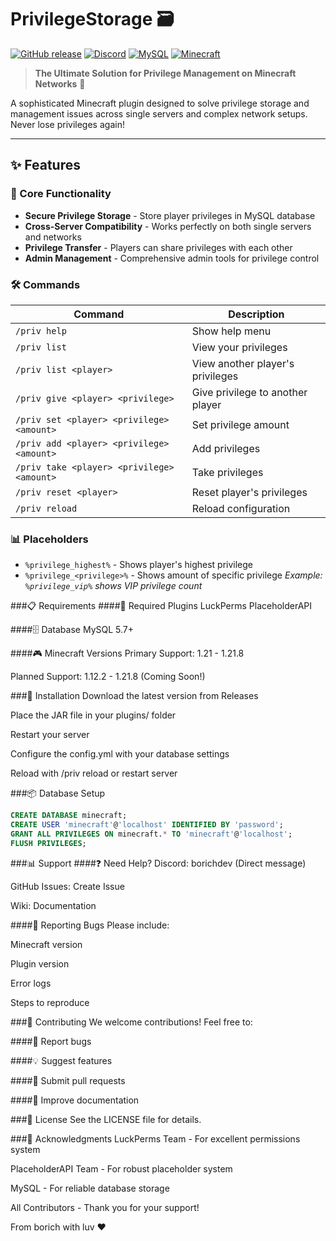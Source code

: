 # PrivilegeStorage 🗃️

[![GitHub release](https://img.shields.io/github/v/release/borichdev/PrivilegeStorage?style=for-the-badge)](https://github.com/borichdev/PrivilegeStorage/releases)
[![Discord](https://img.shields.io/discord/your-server-id?color=7289DA&label=Discord&logo=discord&style=for-the-badge)](https://discord.gg/PWp3Et5U)
[![MySQL](https://img.shields.io/badge/MySQL-Supported-orange?style=for-the-badge&logo=mysql)](https://mysql.com)
[![Minecraft](https://img.shields.io/badge/Minecraft-1.21-green?style=for-the-badge&logo=minecraft)](https://minecraft.net)

> **The Ultimate Solution for Privilege Management on Minecraft Networks** 🌟

A sophisticated Minecraft plugin designed to solve privilege storage and management issues across single servers and complex network setups. Never lose privileges again!

---

## ✨ Features

### 🎯 Core Functionality
- **Secure Privilege Storage** - Store player privileges in MySQL database
- **Cross-Server Compatibility** - Works perfectly on both single servers and networks
- **Privilege Transfer** - Players can share privileges with each other
- **Admin Management** - Comprehensive admin tools for privilege control

### 🛠️ Commands
| Command | Description |
|---------|-------------|
| `/priv help` | Show help menu |
| `/priv list` | View your privileges |
| `/priv list <player>` | View another player's privileges |
| `/priv give <player> <privilege>` | Give privilege to another player |
| `/priv set <player> <privilege> <amount>` | Set privilege amount |
| `/priv add <player> <privilege> <amount>` | Add privileges |
| `/priv take <player> <privilege> <amount>` | Take privileges |
| `/priv reset <player>` | Reset player's privileges |
| `/priv reload` | Reload configuration |

### 📊 Placeholders
- `%privilege_highest%` - Shows player's highest privilege
- `%privilege_<privilege>%` - Shows amount of specific privilege
  *Example: `%privilege_vip%` shows VIP privilege count*

###📋 Requirements
####🔧 Required Plugins
LuckPerms
PlaceholderAPI

####🗄️ Database
MySQL 5.7+

####🎮 Minecraft Versions
Primary Support: 1.21 - 1.21.8

Planned Support: 1.12.2 - 1.21.8 (Coming Soon!)

###🚀 Installation
Download the latest version from Releases

Place the JAR file in your plugins/ folder

Restart your server

Configure the config.yml with your database settings

Reload with /priv reload or restart server

###📦 Database Setup

``` sql
CREATE DATABASE minecraft;
CREATE USER 'minecraft'@'localhost' IDENTIFIED BY 'password';
GRANT ALL PRIVILEGES ON minecraft.* TO 'minecraft'@'localhost';
FLUSH PRIVILEGES;
```

###📊 Support
####❓ Need Help?
Discord: borichdev (Direct message)

GitHub Issues: Create Issue

Wiki: Documentation

####🐛 Reporting Bugs
Please include:

Minecraft version

Plugin version

Error logs

Steps to reproduce

###🌟 Contributing
We welcome contributions! Feel free to:

####🐛 Report bugs

####💡 Suggest features

####🔧 Submit pull requests

####📖 Improve documentation

###📄 License
See the LICENSE file for details.

###🙏 Acknowledgments
LuckPerms Team - For excellent permissions system

PlaceholderAPI Team - For robust placeholder system

MySQL - For reliable database storage

All Contributors - Thank you for your support!



From borich with luv ❤️

